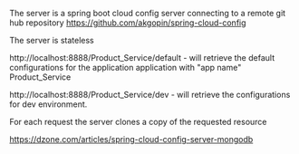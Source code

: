 The server is a spring boot cloud config server connecting to a remote git hub
repository https://github.com/akgopin/spring-cloud-config

The server is stateless

http://localhost:8888/Product_Service/default - will retrieve the default configurations for the application
application with "app name" Product_Service

http://localhost:8888/Product_Service/dev - will retrieve the configurations for dev environment.

For each request the server clones a copy of the requested resource

https://dzone.com/articles/spring-cloud-config-server-mongodb